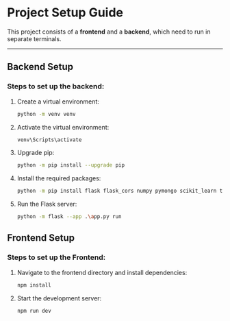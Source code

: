 # Project Setup Guide

This project consists of a **frontend** and a **backend**, which need to run in separate terminals.

---

## Backend Setup

### Steps to set up the backend:

1. Create a virtual environment:
   ```bash
   python -m venv venv
2. Activate the virtual environment:
   ```bash
   venv\Scripts\activate
3. Upgrade pip:
   ```bash
   python -m pip install --upgrade pip
4. Install the required packages:
   ```bash
   python -m pip install flask flask_cors numpy pymongo scikit_learn torch torchvision torchaudio sentence_transformers
5. Run the Flask server:
   ```bash
   python -m flask --app .\app.py run


## Frontend Setup

### Steps to set up the Frontend:

1. Navigate to the frontend directory and install dependencies:
   ```bash
   npm install
2. Start the development server:
   ```bash
   npm run dev


